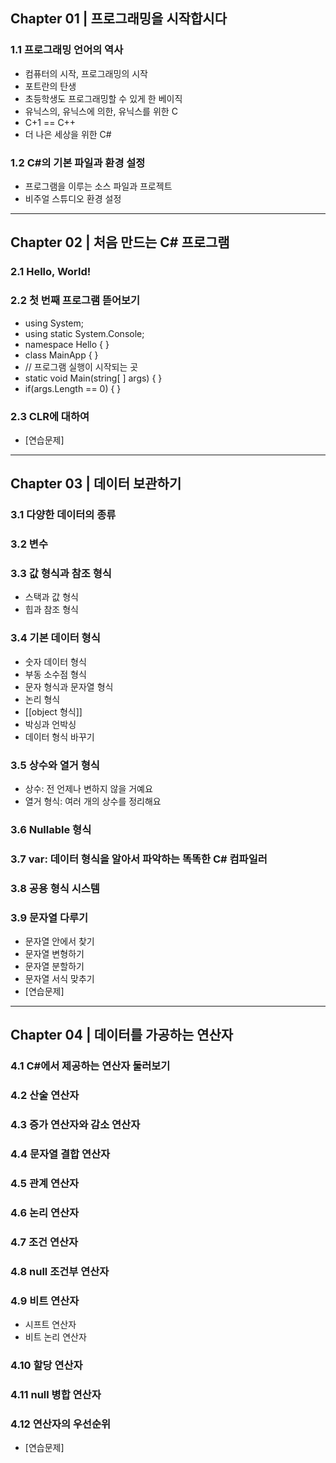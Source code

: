 ## Chapter 01 | 프로그래밍을 시작합시다

### 1.1 프로그래밍 언어의 역사
- 컴퓨터의 시작, 프로그래밍의 시작
- 포트란의 탄생
- 초등학생도 프로그래밍할 수 있게 한 베이직
- 유닉스의, 유닉스에 의한, 유닉스를 위한 C
- C+1 == C++
- 더 나은 세상을 위한 C#

### 1.2 C#의 기본 파일과 환경 설정
- 프로그램을 이루는 소스 파일과 프로젝트
- 비주얼 스튜디오 환경 설정

---

## Chapter 02 | 처음 만드는 C# 프로그램

### 2.1 Hello, World!
### 2.2 첫 번째 프로그램 뜯어보기
- using System;
- using static System.Console;
- namespace Hello { }
- class MainApp { }
- // 프로그램 실행이 시작되는 곳
- static void Main(string[ ] args) { }
- if(args.Length == 0) { }
### 2.3 CLR에 대하여
- [연습문제]

---

## Chapter 03 | 데이터 보관하기

### 3.1 다양한 데이터의 종류
### 3.2 변수
### 3.3 값 형식과 참조 형식
- 스택과 값 형식
- 힙과 참조 형식
### 3.4 기본 데이터 형식
- 숫자 데이터 형식
- 부동 소수점 형식
- 문자 형식과 문자열 형식
- 논리 형식
- [[object 형식]]
- 박싱과 언박싱
- 데이터 형식 바꾸기
### 3.5 상수와 열거 형식
- 상수: 전 언제나 변하지 않을 거예요
- 열거 형식: 여러 개의 상수를 정리해요
### 3.6 Nullable 형식
### 3.7 var: 데이터 형식을 알아서 파악하는 똑똑한 C# 컴파일러
### 3.8 공용 형식 시스템
### 3.9 문자열 다루기
- 문자열 안에서 찾기
- 문자열 변형하기
- 문자열 분할하기
- 문자열 서식 맞추기
- [연습문제]

---

## Chapter 04 | 데이터를 가공하는 연산자

### 4.1 C#에서 제공하는 연산자 둘러보기
### 4.2 산술 연산자
### 4.3 증가 연산자와 감소 연산자
### 4.4 문자열 결합 연산자
### 4.5 관계 연산자
### 4.6 논리 연산자
### 4.7 조건 연산자
### 4.8 null 조건부 연산자
### 4.9 비트 연산자
- 시프트 연산자
- 비트 논리 연산자
### 4.10 할당 연산자
### 4.11 null 병합 연산자
### 4.12 연산자의 우선순위
- [연습문제]